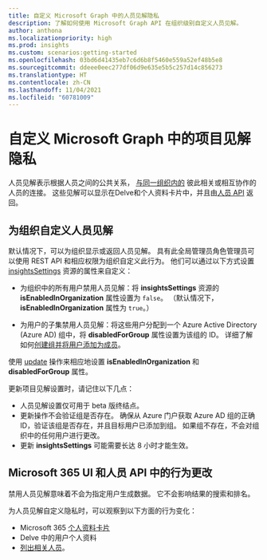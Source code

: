 ```yaml
---
title: 自定义 Microsoft Graph 中的人员见解隐私
description: 了解如何使用 Microsoft Graph API 在组织级别自定义人员见解。
author: anthona
ms.localizationpriority: high
ms.prod: insights
ms.custom: scenarios:getting-started
ms.openlocfilehash: 03bd6d41435eb7c6d6b8f5460e559a52ef48b5e8
ms.sourcegitcommit: ddeee0eec277df06d9e635e5b5c257d14c856273
ms.translationtype: HT
ms.contentlocale: zh-CN
ms.lasthandoff: 11/04/2021
ms.locfileid: "60781009"
---
```

# <a name="customizing-people-insights-privacy-in-microsoft-graph-preview"></a>自定义 Microsoft Graph 中的项目见解隐私

人员见解表示根据人员之间的公共关系， [与同一组织内的](people-example.md#including-a-person-as-relevant-or-working-with) 彼此相关或相互协作的人员的连接。 这些见解可以显示在Delve和个人资料卡片中，并且由[人员 API](/graph/api/user-list-people?view=graph-rest-beta&preserve-view=true) 返回。


## <a name="customizing-people-insights-for-an-organization"></a>为组织自定义人员见解

默认情况下，可以为组织显示或返回人员见解。 具有此全局管理员角色管理员可以使用 REST API 和相应权限为组织自定义此行为。 他们可以通过以下方式设置 [insightsSettings](/graph/api/resources/insightssettings?view=graph-rest-beta&preserve-view=true) 资源的属性来自定义：

- 为组织中的所有用户禁用人员见解：将 **insightsSettings** 资源的 **isEnabledInOrganization** 属性设置为 `false`。 （默认情况下， **isEnabledInOrganization** 属性为 `true`。）

- 为用户的子集禁用人员见解：将这些用户分配到一个 Azure Active Directory (Azure AD) 组中，将 **disabledForGroup** 属性设置为该组的 ID。 详细了解如何[创建组并将用户添加为成员](/azure/active-directory/fundamentals/active-directory-groups-create-azure-portal)。 

使用 [update](/graph/api/insightssettings-update?view=graph-rest-beta&preserve-view=true) 操作来相应地设置 **isEnabledInOrganization** 和 **disabledForGroup** 属性。 

更新项目见解设置时，请记住以下几点： 
* 人员见解设置仅可用于 beta 版终结点。 
* 更新操作不会验证组是否存在。 确保从 Azure 门户获取 Azure AD 组的正确 ID，验证该组是否存在，并且目标用户已添加到组。 如果组不存在，不会对组织中的任何用户进行更改。 
* 更新 **insightsSettings** 可能需要长达 8 小时才能生效。 

## <a name="behavior-changes-in-the-microsoft-365-ui-and-people-api"></a>Microsoft 365 UI 和人员 API 中的行为更改 

禁用人员见解意味着不会为指定用户生成数据。 它不会影响结果的搜索和排名。

为人员见解自定义隐私时，可以观察到以下方面的行为变化：
* Microsoft 365 [个人资料卡片](https://support.microsoft.com/office/profile-cards-in-microsoft-365-e80f931f-5fc4-4a59-ba6e-c1e35a85b501)
* Delve 中的用户个人资料
* [列出相关人员](/graph/api/user-list-people?view=graph-rest-beta&preserve-view=true)。


